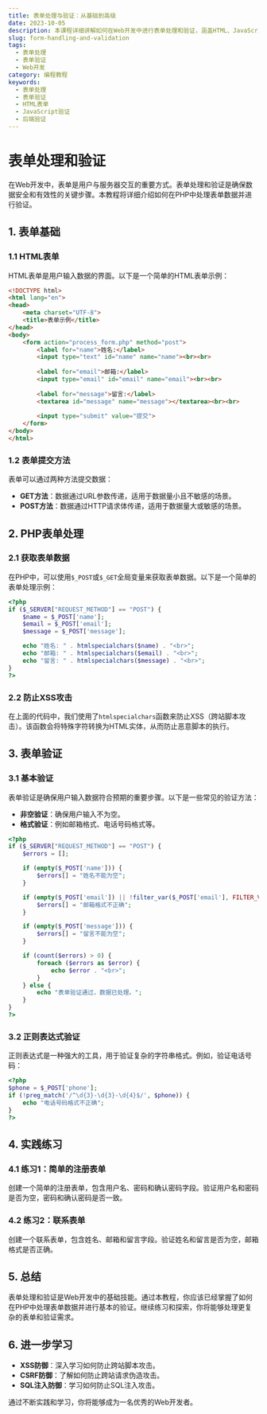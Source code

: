 ```yaml
---
title: 表单处理与验证：从基础到高级
date: 2023-10-05
description: 本课程详细讲解如何在Web开发中进行表单处理和验证，涵盖HTML、JavaScript和后端语言的实现方法。
slug: form-handling-and-validation
tags:
  - 表单处理
  - 表单验证
  - Web开发
category: 编程教程
keywords:
  - 表单处理
  - 表单验证
  - HTML表单
  - JavaScript验证
  - 后端验证
---
```


# 表单处理和验证

在Web开发中，表单是用户与服务器交互的重要方式。表单处理和验证是确保数据安全和有效性的关键步骤。本教程将详细介绍如何在PHP中处理表单数据并进行验证。

## 1. 表单基础

### 1.1 HTML表单

HTML表单是用户输入数据的界面。以下是一个简单的HTML表单示例：

```html
<!DOCTYPE html>
<html lang="en">
<head>
    <meta charset="UTF-8">
    <title>表单示例</title>
</head>
<body>
    <form action="process_form.php" method="post">
        <label for="name">姓名:</label>
        <input type="text" id="name" name="name"><br><br>
        
        <label for="email">邮箱:</label>
        <input type="email" id="email" name="email"><br><br>
        
        <label for="message">留言:</label>
        <textarea id="message" name="message"></textarea><br><br>
        
        <input type="submit" value="提交">
    </form>
</body>
</html>
```

### 1.2 表单提交方法

表单可以通过两种方法提交数据：

- **GET方法**：数据通过URL参数传递，适用于数据量小且不敏感的场景。
- **POST方法**：数据通过HTTP请求体传递，适用于数据量大或敏感的场景。

## 2. PHP表单处理

### 2.1 获取表单数据

在PHP中，可以使用`$_POST`或`$_GET`全局变量来获取表单数据。以下是一个简单的表单处理示例：

```php
<?php
if ($_SERVER["REQUEST_METHOD"] == "POST") {
    $name = $_POST['name'];
    $email = $_POST['email'];
    $message = $_POST['message'];

    echo "姓名: " . htmlspecialchars($name) . "<br>";
    echo "邮箱: " . htmlspecialchars($email) . "<br>";
    echo "留言: " . htmlspecialchars($message) . "<br>";
}
?>
```

### 2.2 防止XSS攻击

在上面的代码中，我们使用了`htmlspecialchars`函数来防止XSS（跨站脚本攻击）。该函数会将特殊字符转换为HTML实体，从而防止恶意脚本的执行。

## 3. 表单验证

### 3.1 基本验证

表单验证是确保用户输入数据符合预期的重要步骤。以下是一些常见的验证方法：

- **非空验证**：确保用户输入不为空。
- **格式验证**：例如邮箱格式、电话号码格式等。

```php
<?php
if ($_SERVER["REQUEST_METHOD"] == "POST") {
    $errors = [];

    if (empty($_POST['name'])) {
        $errors[] = "姓名不能为空";
    }

    if (empty($_POST['email']) || !filter_var($_POST['email'], FILTER_VALIDATE_EMAIL)) {
        $errors[] = "邮箱格式不正确";
    }

    if (empty($_POST['message'])) {
        $errors[] = "留言不能为空";
    }

    if (count($errors) > 0) {
        foreach ($errors as $error) {
            echo $error . "<br>";
        }
    } else {
        echo "表单验证通过，数据已处理。";
    }
}
?>
```

### 3.2 正则表达式验证

正则表达式是一种强大的工具，用于验证复杂的字符串格式。例如，验证电话号码：

```php
<?php
$phone = $_POST['phone'];
if (!preg_match('/^\d{3}-\d{3}-\d{4}$/', $phone)) {
    echo "电话号码格式不正确";
}
?>
```

## 4. 实践练习

### 4.1 练习1：简单的注册表单

创建一个简单的注册表单，包含用户名、密码和确认密码字段。验证用户名和密码是否为空，密码和确认密码是否一致。

### 4.2 练习2：联系表单

创建一个联系表单，包含姓名、邮箱和留言字段。验证姓名和留言是否为空，邮箱格式是否正确。

## 5. 总结

表单处理和验证是Web开发中的基础技能。通过本教程，你应该已经掌握了如何在PHP中处理表单数据并进行基本的验证。继续练习和探索，你将能够处理更复杂的表单和验证需求。

## 6. 进一步学习

- **XSS防御**：深入学习如何防止跨站脚本攻击。
- **CSRF防御**：了解如何防止跨站请求伪造攻击。
- **SQL注入防御**：学习如何防止SQL注入攻击。

通过不断实践和学习，你将能够成为一名优秀的Web开发者。
